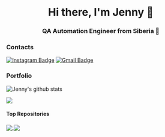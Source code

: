 <!--### Hi there, I'm Jenny 👋-->
<h1 align="center">Hi there, I'm Jenny 👋</h1>
<h3 align="center">QA Automation Engineer from Siberia 🦊</h3>

### Contacts
[![Instagram Badge](https://img.shields.io/badge/-@jenny___ndbn-purple?style=flat&logo=instagram&logoColor=white&link=https://instagram.com/jenny___ndbn/)](https://instagram.com/jenny___ndbn)
[![Gmail Badge](https://img.shields.io/badge/-jennynew483-c14438?style=flat&logo=Gmail&logoColor=white&link=mailto:jennynew483@gmail.com)](mailto:jennynew483@gmail.com)

### Portfolio
![Jenny's github stats](https://github-readme-stats.vercel.app/api?username=jennyndbn&show_icons=true&theme=dracula&hide=issues) 

<a href="https://github.com/jennyndbn/github-readme-stats"><img align="center" src="https://github-readme-stats.vercel.app/api/top-langs/?username=jennyndbn&layout=compact&theme=dracula" /></a>

#### Top Repositories

<a href="https://github.com/JennyNdbn/webinar-tests-final-project">
  <img align="center" src="https://github-readme-stats.vercel.app/api/pin/?username=JennyNdbn&repo=webinar-tests-final-project&theme=dracula" />
</a> <a href="https://github.com/JennyNdbn/demo-mobile-wikipedia">
  <img align="center" src="https://github-readme-stats.vercel.app/api/pin/?username=JennyNdbn&repo=demo-mobile-wikipedia&theme=dracula" />
</a>

<!--
**JennyNdbn/JennyNdbn** is a ✨ _special_ ✨ repository because its `README.md` (this file) appears on your GitHub profile.

Here are some ideas to get you started:

- 🔭 I’m currently working on ...
- 🌱 I’m currently learning ...
- 👯 I’m looking to collaborate on ...
- 🤔 I’m looking for help with ...
- 💬 Ask me about ...
- 📫 How to reach me: ...
- 😄 Pronouns: ...
- ⚡ Fun fact: ...
-->
